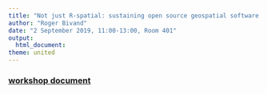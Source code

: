 ```yaml
---
title: "Not just R-spatial: sustaining open source geospatial software stacks"
author: "Roger Bivand"
date: "2 September 2019, 11:00-13:00, Room 401"
output: 
  html_document:
theme: united
---
```


### [workshop document](https://rsbivand.github.io/geostat19_talk/geostat_bivand_19.html)

